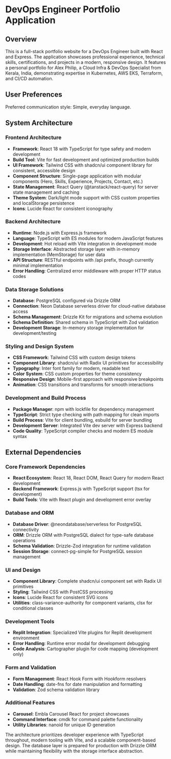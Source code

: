 # DevOps Engineer Portfolio Application

## Overview

This is a full-stack portfolio website for a DevOps Engineer built with React and Express. The application showcases professional experience, technical skills, certifications, and projects in a modern, responsive design. It features a personal portfolio for Alex Philip, a Cloud Infra & DevOps Specialist from Kerala, India, demonstrating expertise in Kubernetes, AWS EKS, Terraform, and CI/CD automation.

## User Preferences

Preferred communication style: Simple, everyday language.

## System Architecture

### Frontend Architecture
- **Framework**: React 18 with TypeScript for type safety and modern development
- **Build Tool**: Vite for fast development and optimized production builds
- **UI Framework**: Tailwind CSS with shadcn/ui component library for consistent, accessible design
- **Component Structure**: Single-page application with modular components (Hero, Skills, Experience, Projects, Contact, etc.)
- **State Management**: React Query (@tanstack/react-query) for server state management and caching
- **Theme System**: Dark/light mode support with CSS custom properties and localStorage persistence
- **Icons**: Lucide React for consistent iconography

### Backend Architecture
- **Runtime**: Node.js with Express.js framework
- **Language**: TypeScript with ES modules for modern JavaScript features
- **Development**: Hot reload with Vite integration in development mode
- **Storage Interface**: Abstracted storage layer with in-memory implementation (MemStorage) for user data
- **API Structure**: RESTful endpoints with /api prefix, though currently minimal implementation
- **Error Handling**: Centralized error middleware with proper HTTP status codes

### Data Storage Solutions
- **Database**: PostgreSQL configured via Drizzle ORM
- **Connection**: Neon Database serverless driver for cloud-native database access
- **Schema Management**: Drizzle Kit for migrations and schema evolution
- **Schema Definition**: Shared schema in TypeScript with Zod validation
- **Development Storage**: In-memory storage implementation for development/testing

### Styling and Design System
- **CSS Framework**: Tailwind CSS with custom design tokens
- **Component Library**: shadcn/ui with Radix UI primitives for accessibility
- **Typography**: Inter font family for modern, readable text
- **Color System**: CSS custom properties for theme consistency
- **Responsive Design**: Mobile-first approach with responsive breakpoints
- **Animation**: CSS transitions and transforms for smooth interactions

### Development and Build Process
- **Package Manager**: npm with lockfile for dependency management
- **TypeScript**: Strict type checking with path mapping for clean imports
- **Build Process**: Vite for client bundling, esbuild for server bundling
- **Development Server**: Integrated Vite dev server with Express backend
- **Code Quality**: TypeScript compiler checks and modern ES module syntax

## External Dependencies

### Core Framework Dependencies
- **React Ecosystem**: React 18, React DOM, React Query for modern React development
- **Backend Framework**: Express.js with TypeScript support (tsx for development)
- **Build Tools**: Vite with React plugin and development error overlay

### Database and ORM
- **Database Driver**: @neondatabase/serverless for PostgreSQL connectivity
- **ORM**: Drizzle ORM with PostgreSQL dialect for type-safe database operations
- **Schema Validation**: Drizzle-Zod integration for runtime validation
- **Session Storage**: connect-pg-simple for PostgreSQL session management

### UI and Design
- **Component Library**: Complete shadcn/ui component set with Radix UI primitives
- **Styling**: Tailwind CSS with PostCSS processing
- **Icons**: Lucide React for consistent SVG icons
- **Utilities**: class-variance-authority for component variants, clsx for conditional classes

### Development Tools
- **Replit Integration**: Specialized Vite plugins for Replit development environment
- **Error Handling**: Runtime error modal for development debugging
- **Code Analysis**: Cartographer plugin for code mapping (development only)

### Form and Validation
- **Form Management**: React Hook Form with Hookform resolvers
- **Date Handling**: date-fns for date manipulation and formatting
- **Validation**: Zod schema validation library

### Additional Features
- **Carousel**: Embla Carousel React for project showcases
- **Command Interface**: cmdk for command palette functionality
- **Utility Libraries**: nanoid for unique ID generation

The architecture prioritizes developer experience with TypeScript throughout, modern tooling with Vite, and a scalable component-based design. The database layer is prepared for production with Drizzle ORM while maintaining flexibility with the storage interface abstraction.